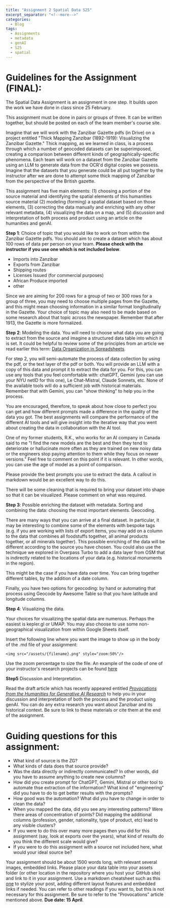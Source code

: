 ```yaml
---
title: "Assignment 2 Spatial Data S25"
excerpt_separator: "<!--more-->"
categories:
  - Blog
tags:
  - Assignments
  - metadata
  - genAI
  - S25 
  - spatial
---
```


# Guidelines for the Assignment (FINAL): 

The Spatial Data Assignment is an assignment in one step. It builds upon the work we have done in class since 25 February. 

This assignment must be done in pairs or groups of three. It can be written together, but should be posted on each of the team member's course site. 

Imagine that we will work with the Zanzibar Gazette pdfs (in Drive) on a project entitled "Thick Mapping Zanzibar (1892-1919): Visualizing the Zanzibar Gazette." Thick mapping, as we learned in class, is a process through which a number of geocoded datasets can be superimposed, creating a comparison between different kinds of geographically-specific phenomena. Each team will work on a dataset from the Zanzibar Gazette using an LLM to generate data from the OCR'd digital copies we possess. Imagine that the datasets that you generate could be all put together by the instructor after we are done to attempt some thick mapping of Zanzibar from the perspective of the British gazette. 

This assignment has five main elements: (1) choosing a portion of the source material and identifying the spatial elements of this humanities source material (2) modeling (forming) a spatial dataset based on those elements, (3) correcting the data manually and enriching with any other relevant metadata, (4) visualizing the data on a map, and (5) discussion and interpretation of both process and product using an article on the humanities and genAI.

**Step 1**: Choice of topic that you would like to work on from within the Zanzibar Gazette pdfs. You should aim to create a dataset which has about 100 rows of data per person on your team. **Please check with the instructor if you use one which is not included below**. 

- Imports into Zanzibar
- Exports from Zanzibar
- Shipping routes 
- Licenses Issued (for commercial purposes)
- African Produce imported
- other 

Since we are aiming for 200 rows for a group of two or 300 rows for a group of three, you may need to choose multiple pages from the Gazette, and this might mean choosing information in a similar format longitudinally in the Gazette. Your choice of topic may also need to be made based on some research about that topic across the newspaper. Remember that after 1913, the Gazette is more formalized. 

**Step 2**: Modeling the data. You will need to choose what data you are going to extract from the source and imagine a structured data table into which it is set. It could be helpful to review some of the principles from an article we read earlier this term: [Data Organization in Spreadsheets](https://doi.org/10.1080/00031305.2017.1375989).

For step 2, you will semi-automate the process of data collection by using the pdf, or the text layer of the pdf or both. You will provide an LLM with a copy of this data and prompt it to extract the data for you. For this, you can use any tools that you feel comfortable with: chatGPT, Gemini (you can use your NYU netID for this one), Le Chat-Mistral, Claude Sonnets, etc. None of the available tools will do a sufficient job with historical materials. Remember that with Gemini, you can "show thinking" to help you in the process.

You are encouraged, therefore, to speak about how close to perfect you can get and how different prompts made a difference in the quality of the data you got. The best assignments will compare the performance of the different AI tools and will give insight into the iterative way that you went about creating the data in collaboration with the AI tool.  

One of my former students, R.K., who works for an AI company in Canada said to me "I find the new models are the best and then they tend to deteriorate or hallucinate more often as they are trained on new noisy data or the engineers stop paying attention to them while they focus on newer versions." Feel free to comment on this point if it is relevant. In other words, you can use the age of model as a point of comparison. 

Please provide the best prompts you use to extract the data. A callout in markdown would be an excellent way to do this. 

There will be some cleaning that is required to bring your dataset into shape so that it can be visualized. Please comment on what was required. 

**Step 3**:  Possible enriching the dataset with metadata. Sorting and combining the data: choosing the most important elements. Geocoding. 

There are many ways that you can arrive at a final dataset. In particular, it may be interesting to combine some of the elements with bespoke tags (e.g. if you are working with lists of export items, you may add on a column to the data that combines all foodstuffs together, all animal products together, or all minerals together). This possible enriching of the data will be different according to the source you have chosen. You could also use the technique we explored in Overpass Turbo to add a data layer from OSM that is indirectly related to the locations of your data (e.g. historical monuments in the region). 

This might be the case if you have data over time. You can bring together different tables, by the addition of a date column. 

Finally, you have two options for geocoding: by hand or automating that process using Geocode by Awesome Table so that you have latitude and longitude columns. 

**Step 4**:  Visualizing the data.  

Your choices for visualizing the spatial data are numerous. Perhaps the easiest is kepler.gl or UMAP. You may also choose to use some non-geographical visualization from within Google Sheets itself. 

Insert the following line where you want the image to show up in the body of the .md file of your assignment:

`<img src="/assets/{filename}.png" style="zoom:50%"/>`

Use the zoom percentage to size the file. An example of the code of one of your instructor's research projects can be found [here](https://raw.githubusercontent.com/parisbible/parisbible.github.io/main/_posts/2022-10-31-bible-hunting-Italy.md)

**Step5** Discussion and Interpretation.

Read the draft article which has recently appeared entitled *[Provocations from the Humanities for Generative AI Research](https://arxiv.org/abs/2502.19190)* to help you in your discussion and interpretation of both the process and the product using genAI. You can do any extra research you want about Zanzibar and its historical context. Be sure to link to these materials or cite them at the end of the assignment.   

# Guiding questions for this assignment:

- What kind of source is the ZG? 
- What kinds of data does that source provide? 
- Was the data directly or indirectly communicated? In other words, did you have to assume anything to create new columns? 
- How did you create prompt for ChatGPT, Gemini, Mistral or other tool to automate thse extraction of the information? What kind of "engineering" did you have to do to get better results with the prompts?
- How good was the automation? What did you have to change in order to clean the data? 
- When you mapped the data, did you see any interesting patterns? Were there areas of concentration of points? Did mapping the additional columns (profession, gender, nationality, type of product, etc) lead to any visible clusters?
- If you were to do this over many more pages then you did for this assignment (say, look at exports over the years), what kind of results do you think the different scale would give?
- If you were to do this assignment with a source not included here, what would your ideal source be?  


Your assignment should be about 1500 words long, with relevant several images, embedded links. Please place your data table into your assets folder (or other location in the repository where you host your GitHub site) and link to it in your assignment. Use a markdown cheatsheet such as this [one](https://www.markdownguide.org/cheat-sheet) to stylize your post, adding different layout features and embedded links if needed. You can refer to other readings if you want to, but this is not necessary for this assignment. Be sure to refer to the "Provocations" article mentioned above. **Due date: 15 April**.
